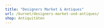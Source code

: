 ```yaml
---
title: "Designers Market & Antiques"
url: /burnet/designers-market-und-antiques/
shop: Antiquitäten
---
```

